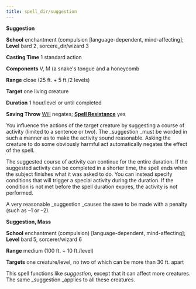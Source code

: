 ```yaml
---
title: spell_dir/suggestion
---
```

 **Suggestion**

**School** enchantment (compulsion [language-dependent, mind-affecting]; **Level** bard 2, sorcere_dir/wizard 3

**Casting Time** 1 standard action

**Components** V, M (a snake's tongue and a honeycomb

**Range** close (25 ft. + 5 ft./2 levels)

**Target** one living creature

**Duration** 1 hour/level or until completed

**Saving Throw** [Will](../combat#_will) negates; **[Spell Resistance](../glossary#_spell-resistance)** yes

You influence the actions of the target creature by suggesting a course of activity (limited to a sentence or two). The _suggestion _must be worded in such a manner as to make the activity sound reasonable. Asking the creature to do some obviously harmful act automatically negates the effect of the spell.

The suggested course of activity can continue for the entire duration. If the suggested activity can be completed in a shorter time, the spell ends when the subject finishes what it was asked to do. You can instead specify conditions that will trigger a special activity during the duration. If the condition is not met before the spell duration expires, the activity is not performed.

A very reasonable _suggestion _causes the save to be made with a penalty (such as –1 or –2).

**Suggestion, Mass**

**School** enchantment (compulsion) [language-dependent, mind-affecting]; **Level** bard 5, sorcerer/wizard 6

**Range** medium (100 ft. + 10 ft./level)

**Targets** one creature/level, no two of which can be more than 30 ft. apart

This spell functions like _suggestion_, except that it can affect more creatures. The same _suggestion _applies to all these creatures.

